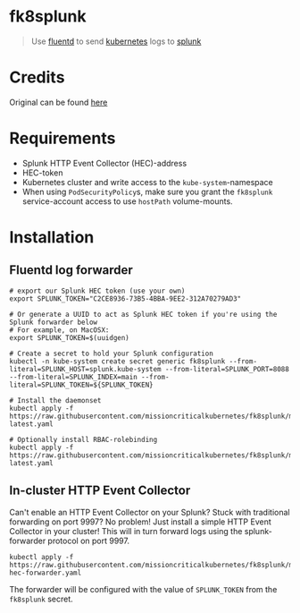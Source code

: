 # fk8splunk

> Use [fluentd](https://github.com/fluent/fluentd) to send [kubernetes](https://github.com/kubernetes/kubernetes) logs to [splunk](https://github.com/splunk)

# Credits

Original can be found [here](https://github.com/ziyasal/k8splunk)

# Requirements

* Splunk HTTP Event Collector (HEC)-address
* HEC-token
* Kubernetes cluster and write access to the `kube-system`-namespace
* When using `PodSecurityPolicy`s, make sure you grant the `fk8splunk` service-account access to use `hostPath` volume-mounts.

# Installation

## Fluentd log forwarder
```
# export our Splunk HEC token (use your own)
export SPLUNK_TOKEN="C2CE8936-73B5-4BBA-9EE2-312A70279AD3"

# Or generate a UUID to act as Splunk HEC token if you're using the Splunk forwarder below
# For example, on MacOSX:
export SPLUNK_TOKEN=$(uuidgen)

# Create a secret to hold your Splunk configuration
kubectl -n kube-system create secret generic fk8splunk --from-literal=SPLUNK_HOST=splunk.kube-system --from-literal=SPLUNK_PORT=8088 --from-literal=SPLUNK_INDEX=main --from-literal=SPLUNK_TOKEN=${SPLUNK_TOKEN}

# Install the daemonset
kubectl apply -f https://raw.githubusercontent.com/missioncriticalkubernetes/fk8splunk/master/kubernetes/install-latest.yaml

# Optionally install RBAC-rolebinding
kubectl apply -f https://raw.githubusercontent.com/missioncriticalkubernetes/fk8splunk/master/kubernetes/rbac-latest.yaml
```

## In-cluster HTTP Event Collector

Can't enable an HTTP Event Collector on your Splunk? Stuck with traditional forwarding on port 9997? No problem! Just install a simple HTTP Event Collector in your cluster! This will in turn forward logs using the splunk-forwarder protocol on port 9997.

```
kubectl apply -f https://raw.githubusercontent.com/missioncriticalkubernetes/fk8splunk/master/kubernetes/splunk-hec-forwarder.yaml
```

The forwarder will be configured with the value of `SPLUNK_TOKEN` from the `fk8splunk` secret.
